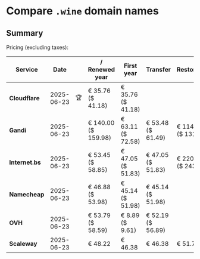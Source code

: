 # Compare `.wine` domain names

## Summary

Pricing (excluding taxes):

| Service | Date |  | / Renewed year | First year | Transfer | Restoration |
|--|--|--|--|--|--|--|
| **Cloudflare** | 2025-06-23 | 🏆 | € 35.76<br>($ 41.18) | € 35.76<br>($ 41.18) |  |  |
| **Gandi** | 2025-06-23 |  | € 140.00<br>($ 159.98) | € 63.11<br>($ 72.58) | € 53.48<br>($ 61.49) | € 114.51<br>($ 131.68) |
| **Internet.bs** | 2025-06-23 |  | € 53.45<br>($ 58.85) | € 47.05<br>($ 51.83) | € 47.05<br>($ 51.83) | € 220.65<br>($ 243.05) |
| **Namecheap** | 2025-06-23 |  | € 46.88<br>($ 53.98) | € 45.14<br>($ 51.98) | € 45.14<br>($ 51.98) |  |
| **OVH** | 2025-06-23 |  | € 53.79<br>($ 58.59) | € 8.89<br>($ 9.61) | € 52.19<br>($ 56.89) |  |
| **Scaleway** | 2025-06-23 |  | € 48.22 | € 46.38 | € 46.38 | € 51.74 |
